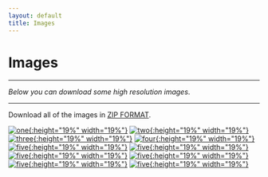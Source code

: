 ```yaml
---
layout: default
title: Images
---
```



<h1>Images</h1>

---

*Below you can download some high resolution images*.

---

Download all of the images in [ZIP FORMAT](https://kennethbunker.github.io/).

[![one](../proshots/one.jpg){:height="19%" width="19%"}](../proshots/one.jpg)
[![two](../proshots/two.jpg){:height="19%" width="19%"}](../proshots/two.jpg)
[![three](../proshots/three.jpg){:height="19%" width="19%"}](../proshots/three.jpg)
[![four](../proshots/four.jpg){:height="19%" width="19%"}](../proshots/four.jpg)
[![five](../proshots/five.jpg){:height="19%" width="19%"}](../proshots/five.jpg)
[![five](../proshots/six.jpg){:height="19%" width="19%"}](../proshots/six.jpg)
[![five](../proshots/seven.jpg){:height="19%" width="19%"}](../proshots/seven.jpg)
[![five](../proshots/eight.jpg){:height="19%" width="19%"}](../proshots/eight.jpg)
[![five](../proshots/nine.jpg){:height="19%" width="19%"}](../proshots/nine.jpg)
[![five](../proshots/ten.jpg){:height="19%" width="19%"}](../proshots/ten.jpg)

